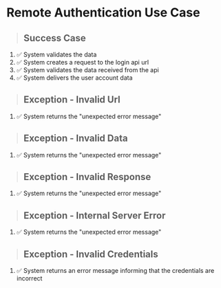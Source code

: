 # Remote Authentication Use Case

> ## Success Case
1. ✅ System validates the data
2. ✅ System creates a request to the login api url
3. ✅ System validates the data received from the api
4. ✅ System delivers the user account data

> ## Exception - Invalid Url
1. ✅ System returns the "unexpected error message"

> ## Exception - Invalid Data
1. ✅ System returns the "unexpected error message"

> ## Exception - Invalid Response
1. ✅ System returns the "unexpected error message"

> ## Exception - Internal Server Error
1. ✅ System returns the "unexpected error message"

> ## Exception - Invalid Credentials
1. ✅ System returns an error message informing that the credentials are incorrect